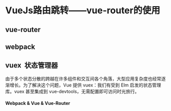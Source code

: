 
# VueJs路由跳转——vue-router的使用

## vue-router

##  webpack

## vuex  状态管理器

由于多个状态分散的跨越在许多组件和交互间各个角落，大型应用复杂度也经常逐渐增长。为了解决这个问题，Vue 提供 vuex：我们有受到 Elm 启发的状态管理库。vuex 甚至集成到 vue-devtools，无需配置即可访问时光旅行。

#### Webpack & Vue & Vue-Router

